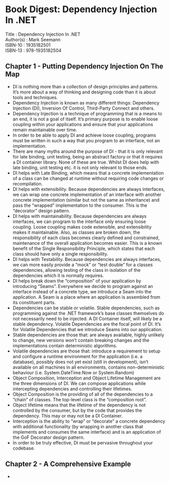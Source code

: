# Book Digest: Dependency Injection In .NET

Title     : Dependency Injection In .NET  
Author(s) : Mark Seemann  
ISBN-10   : 1935182501  
ISBN-13   : 978-1935182504

## Chapter 1 - Putting Dependency Injection On The Map
- DI is nothing more than a collection of design principles and patterns. It’s more about a way of thinking and designing code than it is about tools and techniques.
- Dependency Injection is known as many different things:  Dependency Injection (DI), Inversion Of Control, Third-Party Connect and others.
- Dependency Injection is a technique of programming that is a means to an end, it is not a goal of itself.  It’s primary purpose is to enable loose coupling within your applications and ensure that your applications remain maintainable over time.
- In order to be able to apply DI and achieve loose coupling, programs must be written in such a way that you program to an interface, not an implementation. 
- There are many myths around the purpose of DI - that it is only relevant for late binding, unit testing, being an abstract factory or that it requires a DI container library.  None of these are true.  Whilst DI does help with late binding, unit testing etc. it is not only relevant to those ends.
- DI helps with Late Binding, which means that a concrete implementation of a class can be changed at runtime without requiring code changes or recompilation.
- DI helps with extensibility.  Because dependencies are always interfaces, we can wrap one concrete implementation of an interface with another concrete implementation (similar but not the same as inheritance) and pass the “wrapped” implementation to the consumer.  This is the “decorator” design pattern.
- DI helps with maintainability. Because dependencies are always interfaces, we can program to the interface only ensuring loose coupling.  Loose coupling makes code extensible, and extensibility makes it maintainable.  Also, as classes are broken down, the responsibility of each class becomes clearly defined and constrained, maintenance of the overall application becomes easier. This is a known benefit of the Single Responsibility Principle, which states that each class should have only a single responsibility.
- DI helps with Testability. Because dependencies are always interfaces, we can more easily provide a “mock” or “test double” for a classes dependencies, allowing testing of the class in isolation of the dependencies which it is normally requires.
- DI helps break down the “composition” of your application by introducing “Seams”.  Everywhere we decide to program against an interface instead of a concrete type, we introduce a Seam into the application. A Seam is a place where an application is assembled from its constituent parts.
- Dependencies can be stable or volatile.  Stable dependencies, such as programming against the .NET framework’s base classes themselves do not necessarily need to be injected. A DI Container itself, will likely be a stable dependency. Volatile Dependencies are the focal point of DI. It’s for Volatile Dependencies that we introduce Seams into our application.
- Stable dependencies are those that: are always available, highly unlikely to change, new versions won’t contain breaking changes and the implementations contain deterministic algorithms.
- Volatile dependencies are those that:  introduce a requirement to setup and configure a runtime environment for the application (i.e. a database), possibly does not yet exist (still in development), isn’t available on all machines in all environments, contains non-deterministic behaviour (i.e. System.DateTime.Now or System.Random)
- Object Composition, Interception and Object Lifetime Management are the three dimensions of DI.  We can compose applications while intercepting dependencies and controlling their lifetimes.
- Object Composition is the providing of all of the dependencies to a “chain” of classes.  The top-level class is the “composition root”.
- Object lifetime means that the lifetime of the dependency is not controlled by the consumer, but by the code that provides the dependency.  This may or may not be a DI Container.
- Interception is the ability to “wrap” or “decorate” a concrete dependency with additional functionality (by wrapping in another class that implements and consumes the same interface) and is an application of the GoF Decorator design pattern.
- In order to be truly effective, DI must be pervasive throughout your codebase.

## Chapter 2 - A Comprehensive Example
*